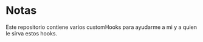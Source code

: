 # Notas

Este repositorio contiene varios customHooks para ayudarme a mi y a quien le sirva estos hooks.
